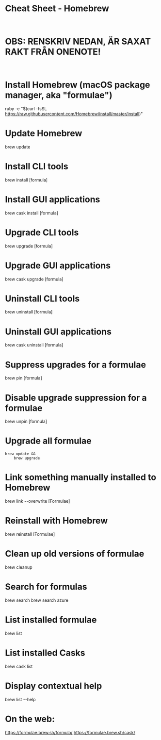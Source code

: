 # Cheat Sheet - Homebrew

<br>

# OBS: RENSKRIV NEDAN, ÄR SAXAT RAKT FRÅN ONENOTE!

<br>

# Install Homebrew (macOS package manager, aka "formulae")
ruby -e "$(curl -fsSL https://raw.githubusercontent.com/Homebrew/install/master/install)"

# Update Homebrew
brew update

# Install CLI tools
brew install [formula]

# Install GUI applications
brew cask install [formula]

# Upgrade CLI tools
brew upgrade [formula]

# Upgrade GUI applications
brew cask upgrade [formula]

# Uninstall CLI tools
brew uninstall [formula]

# Uninstall GUI applications
brew cask uninstall [formula]

# Suppress upgrades for a formulae
brew pin [formula]

# Disable upgrade suppression for a formulae
brew unpin [formula]

# Upgrade all formulae
```shell
brew update &&
    brew upgrade
```

# Link something manually installed to Homebrew
brew link --overwrite [Formulae]

# Reinstall with Homebrew
brew reinstall [Formulae]

# Clean up old versions of formulae
brew cleanup

# Search for formulas
brew search
brew search azure

# List installed formulae
brew list

# List installed Casks
brew cask list

# Display contextual help
brew list --help



# On the web:
https://formulae.brew.sh/formula/
https://formulae.brew.sh/cask/